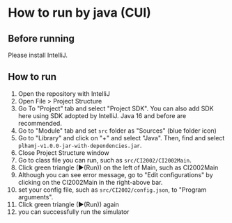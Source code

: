 # How to run by java (CUI)

## Before running
Please install IntelliJ.

## How to run
1. Open the repository with IntelliJ
2. Open File > Project Structure
3. Go To "Project" tab and select "Project SDK". You can also add SDK here using SDK adopted by IntelliJ.
   Java 16 and before are recommended.
4. Go to "Module" tab and set `src` folder as "Sources" (blue folder icon)
5. Go to "Library" and click on "+" and select "Java". Then, find and select `plhamj-v1.0.0-jar-with-dependencies.jar`.
6. Close Project Structure window
7. Go to class file you can run, such as `src/CI2002/CI2002Main`.
8. Click green triangle (▶(Run)) on the left of Main, such as CI2002Main
9. Although you can see error message, go to "Edit configurations" by clicking on the CI2002Main in the right-above bar.
10. set your config file, such as `src/CI2002/config.json`, to "Program arguments".
11. Click green triangle (▶(Run)) again
12. you can successfully run the simulator
